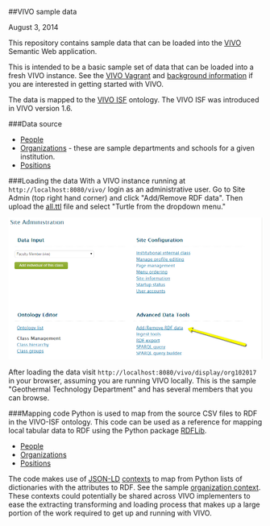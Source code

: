 ##VIVO sample data

August 3, 2014

This repository contains sample data that can be loaded into the [VIVO](http://vivoweb.org/) Semantic Web application.

This is intended to be a basic sample set of data that can be loaded into a fresh VIVO instance.  See the [VIVO Vagrant](https://github.com/lawlesst/vivo-vagrant) and [background information](https://wiki.duraspace.org/display/VIVO/Learning+about+VIVO) if you are interested in getting started with VIVO.

The data is mapped to the [VIVO ISF](https://wiki.duraspace.org/display/VIVO/VIVO-ISF+Ontology) ontology.  The VIVO ISF was introduced in VIVO version 1.6.


###Data source

 * [People](data/csv/people.csv)
 * [Organizations](data/csv/organizations.csv) - these are sample departments and schools for a given institution.
 * [Positions](data/csv/positions.csv)

###Loading the data
With a VIVO instance running at `http://localhost:8080/vivo/` login as an administrative user.  Go to Site Admin (top right hand corner) and click "Add/Remove RDF data".  Then upload the [all.ttl](data/rdf/all.ttl) file and select "Turtle from the dropdown menu."

![ScreenShot](tutorial/images/add_remove_rdf.png)

After loading the data visit `http://localhost:8080/vivo/display/org102017` in your browser, assuming you are running VIVO locally.  This is the sample "Geothermal Technology Department" and has several members that you can browse.

###Mapping code
Python is used to map from the source CSV files to RDF in the VIVO-ISF ontology.  This code can be used as a reference for mapping local tabular data to RDF using the Python package [RDFLib](https://github.com/RDFLib/rdflib).

* [People](people.py)
* [Organizations](organizations.py)
* [Positions](positions.py)

The code makes use of [JSON-LD](http://www.w3.org/TR/json-ld/) [contexts](http://www.w3.org/TR/json-ld/#the-context) to map from Python lists of dictionaries with the attributes to RDF.  See the sample [organization context](organizations.py#L20).  These contexts could potentially be shared across VIVO implementers to ease the extracting transforming and loading process that makes up a large portion of the work required to get up and running with VIVO. 

